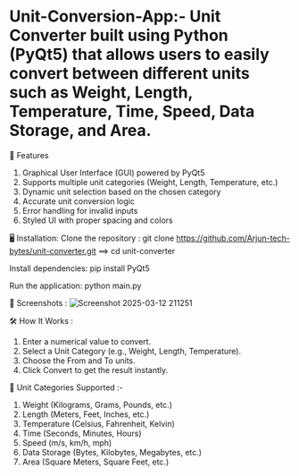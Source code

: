 # Unit-Conversion-App:- Unit Converter built using Python (PyQt5) that allows users to easily convert between different units such as Weight, Length, Temperature, Time, Speed, Data Storage, and Area.


🚀 Features
1. Graphical User Interface (GUI) powered by PyQt5  
2. Supports multiple unit categories (Weight, Length, Temperature, etc.)  
3. Dynamic unit selection based on the chosen category  
4. Accurate unit conversion logic  
5. Error handling for invalid inputs  
6. Styled UI with proper spacing and colors  


🖥 Installation:
Clone the repository : git clone https://github.com/Arjun-tech-bytes/unit-converter.git ==> cd unit-converter


Install dependencies:
pip install PyQt5


Run the application:
python main.py


📸 Screenshots :
![Screenshot 2025-03-12 211251](https://github.com/user-attachments/assets/3f9d9506-fa20-43bb-8177-841e4e473d7b)


🛠 How It Works :
1.  Enter a numerical value to convert.
2.  Select a Unit Category (e.g., Weight, Length, Temperature).
3.  Choose the From and To units.
4.  Click Convert to get the result instantly.

   
📌 Unit Categories Supported :-
  1.  Weight (Kilograms, Grams, Pounds, etc.)
  2.  Length (Meters, Feet, Inches, etc.)
  3.  Temperature (Celsius, Fahrenheit, Kelvin)
  4.  Time (Seconds, Minutes, Hours)
  5.  Speed (m/s, km/h, mph)
  6.  Data Storage (Bytes, Kilobytes, Megabytes, etc.)
  7.  Area (Square Meters, Square Feet, etc.)
